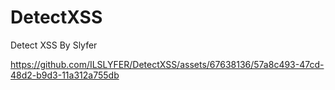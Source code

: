 # DetectXSS
Detect XSS By Slyfer




https://github.com/ILSLYFER/DetectXSS/assets/67638136/57a8c493-47cd-48d2-b9d3-11a312a755db

